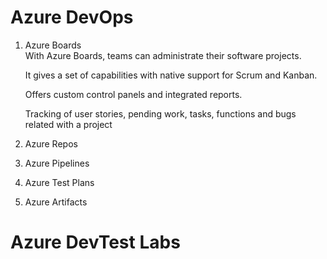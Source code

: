 # Azure DevOps

1. Azure Boards  
   With Azure Boards, teams can administrate their software projects.

   It gives a set of capabilities with native support for Scrum and Kanban.

   Offers custom control panels and integrated reports.

   Tracking of user stories, pending work, tasks, functions and bugs related with a project

2. Azure Repos   
3. Azure Pipelines  
4. Azure Test Plans   
5. Azure Artifacts   

# Azure DevTest Labs